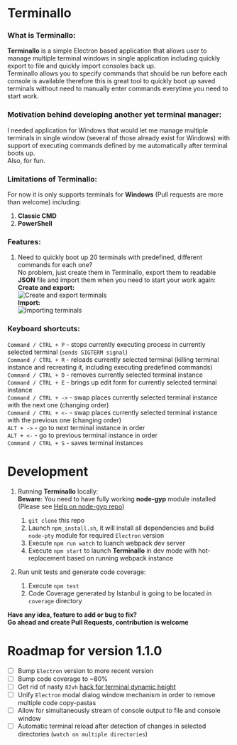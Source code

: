 # Terminallo

### What is Terminallo:

**Terminallo** is a simple Electron based application that allows user to manage multiple terminal windows in single application including quickly export to file and quickly import consoles back up.  
Terminallo allows you to specify commands that should be run before each console is available therefore this is great tool to quickly boot up saved terminals without need to manually enter commands everytime you need to start work.

### Motivation behind developing another yet terminal manager:

I needed application for Windows that would let me manage multiple terminals in single window (several of those already exist for Windows) with support of executing commands defined by me automatically after terminal boots up.  
Also, for fun.

### Limitations of Terminallo:

For now it is only supports terminals for **Windows** (Pull requests are more than welcome) including:

1.  **Classic CMD**
2.  **PowerShell**

### Features:

1.  Need to quickly boot up 20 terminals with predefined, different commands for each one?  
    No problem, just create them in Terminallo, export them to readable **JSON** file and import them when you need to start your work again:  
     **Create and export:**  
     ![Create and export terminals](https://media.giphy.com/media/3M8bF6DMTv74NtuH92/giphy.gif)  
     **Import:**  
     ![Importing terminals](https://media.giphy.com/media/biKaxo5y9utw3MOGN4/giphy.gif)

### Keyboard shortcuts:

`Command / CTRL + P` - stops currently executing process in currently selected terminal (`sends SIGTERM signal`)  
`Command / CTRL + R` - reloads currently selected terminal (killing terminal instance and recreating it, including executing predefined commands)  
`Command / CTRL + D` - removes currently selected terminal instance  
`Command / CTRL + E` - brings up edit form for currently selected terminal instance  
`Command / CTRL + ->` - swap places currently selected terminal instance with the next one (changing order)  
`Command / CTRL + <-` - swap places currently selected terminal instance with the previous one (changing order)  
`ALT + ->` - go to next terminal instance in order  
`ALT + <-` - go to previous terminal instance in order  
`Command / CTRL + S` - saves terminal instances

# Development

1.  Running **Terminallo** locally:  
    **Beware**: You need to have fully working **node-gyp** module installed (Please see [Help on node-gyp repo](https://github.com/nodejs/node-gyp))

    1.  `git clone` this repo
    2.  Launch `npm_install.sh`, it will install all dependencies and build `node-pty` module for required `Electron` version
    3.  Execute `npm run watch` to luanch webpack dev server
    4.  Execute `npm start` to launch **Terminallo** in dev mode with hot-replacement based on running webpack instance

2.  Run unit tests and generate code coverage:
    1.  Execute `npm test`
    2.  Code Coverage generated by Istanbul is going to be located in `coverage` directory

**Have any idea, feature to add or bug to fix?  
Go ahead and create Pull Requests, contribution is welcome**

# Roadmap for version 1.1.0

- [ ] Bump `Electron` version to more recent version
- [ ] Bump code coverage to ~80%
- [ ] Get rid of nasty `82vh` [hack for terminal dynamic height](https://github.com/darekg11/Terminallo/blob/master/src/app/components/Terminal/Terminal.css#L127)
- [ ] Unify `Electron` modal dialog window mechanism in order to remove multiple code copy-pastas
- [ ] Allow for simultaneously stream of console output to file and console window
- [ ] Automatic terminal reload after detection of changes in selected directories (`watch on multiple directories`)
